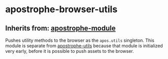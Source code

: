 # apostrophe-browser-utils
## Inherits from: [apostrophe-module](../apostrophe-module/README.md)
Pushes utility methods to the browser as the `apos.utils` singleton. This module
is separate from [apostrophe-utils](/modules/apostrophe-utils) because that
module is initialized very early, before it is possible to push assets to the browser.



